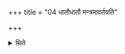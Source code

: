 +++
title = "04 धातौधातौ मन्त्रमावर्तयति"

+++

<details><summary>थिते</summary>

4. At each bundle he repeats the formula.
</details>
